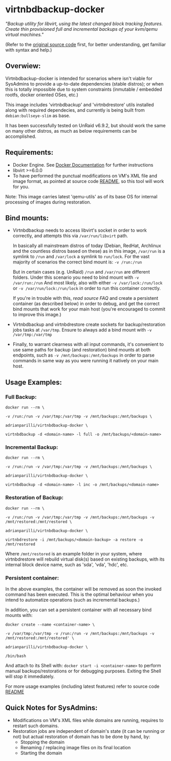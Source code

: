 # virtnbdbackup-docker

*"Backup utility for libvirt, using the latest changed block tracking features. Create thin provisioned full and incremental backups of your kvm/qemu virtual machines."*

(Refer to the [original source code](https://github.com/abbbi/virtnbdbackup) first, for better understanding, get familiar with syntax and help.)

## Overwiew:
Virtnbdbackup-docker is intended for scenarios where isn't viable for SysAdmins to provide a up-to-date dependencies (stable distros); or when this is totally impossible due to system constraints (inmutable / embedded rootfs, docker oriented OSes, etc.)

This image includes 'virtnbdbackup' and 'virtnbdrestore' utils installed along with required dependecies, and currently is being built from `debian:bullseye-slim` as base.

It has been successfully tested on UnRaid v6.9.2, but should work the same on many other distros, as much as below requirements can be accomplished.

## Requirements:
- Docker Engine. See [Docker Documentation](https://docs.docker.com/get-docker/) for further instructions
- libvirt >=6.0.0
- To have performed the punctual modifications on VM's XML file and image format, as pointed at source code [README](https://github.com/abbbi/virtnbdbackup/blob/master/README.md), so this tool will work for you.

Note: This image carries latest 'qemu-utils' as of its base OS for internal processing of images during restoration.

## Bind mounts:

- Virtnbdbackup needs to access libvirt's socket in order to work correctly, and attempts this via `/var/run/libvirt` path.

  In basically all mainstream distros of today (Debian, RedHat, Archlinux and the countless distros based on these) as in this image, `/var/run` is a symlink to `/run` and `/var/lock` a symlink to `run/lock`.
  For the vast majority of scenarios the correct bind mount is: `-v /run:/run`

  But in certain cases (e.g. UnRaid) `/run` and `/var/run` are different folders. Under this scenario you need to bind mount with `-v /var/run:/run`
  And most likely, also with either `-v /var/lock:/run/lock` or `-v /var/run/lock:/run/lock` in order to run this container correctly.

  If you're in trouble with this, *read source FAQ* and create a persistent container (as described below) in order to debug, and get the correct bind mounts that work for your main host (you're encouraged to commit to improve this image.)

- Virtnbdbackup and virtnbdrestore create sockets for backup/restoration jobs tasks at `/var/tmp`. Ensure to always add a bind mount with `-v /var/tmp:/var/tmp`

- Finally, to warrant clearness with all input commands, it's convenient to use same paths for backup (and restoration) bind mounts at both endpoints, such as `-v /mnt/backups:/mnt/backups` in order to parse commands in same way as you were running it natively on your main host.

## Usage Examples:

### Full Backup:


`docker run --rm \`

`-v /run:/run -v /var/tmp:/var/tmp -v /mnt/backups:/mnt/backups \`

`adrianparilli/virtnbdbackup-docker \`

`virtnbdbackup -d <domain-name> -l full -o /mnt/backups/<domain-name>`


### Incremental Backup:


`docker run --rm \`

`-v /run:/run -v /var/tmp:/var/tmp -v /mnt/backups:/mnt/backups \`

`adrianparilli/virtnbdbackup-docker \`

`virtnbdbackup -d <domain-name> -l inc -o /mnt/backups/<domain-name>`


### Restoration of Backup:


`docker run --rm \`

`-v /run:/run -v /var/tmp:/var/tmp -v /mnt/backups:/mnt/backups -v /mnt/restored:/mnt/restored \`

`adrianparilli/virtnbdbackup-docker \`

`virtnbdrestore -i /mnt/backups/<domain-backup> -a restore -o /mnt/restored`


Where `/mnt/restored` is an example folder in your system, where virtnbdrestore will rebuild virtual disk(s) based on existing backups, with its internal block device name, such as 'sda', 'vda', 'hdc', etc.

### Persistent container:
In the above examples, the container will be removed as soon the invoked command has been executed. This is the optimal behaviour when you intend to automatize operations (such as incremental backups.)

In addition, you can set a persistent container with all necessary bind mounts with:

`docker create --name <container-name> \`

`-v /var/tmp:/var/tmp -v /run:/run -v /mnt/backups:/mnt/backups -v /mnt/restored:/mnt/restored' \`

`adrianparilli/virtnbdbackup-docker \`

`/bin/bash`

And attach to its Shell with: `docker start -i <container-name>` to perform manual backups/restorations or for debugging purposes. Exiting the Shell will stop it immediately.

For more usage examples (including latest features) refer to source code [README](https://github.com/abbbi/virtnbdbackup/blob/master/README.md)

## Quick Notes for SysAdmins:

- Modifications on VM's XML files while domains are running, requires to restart such domains.
- Restoration jobs are independent of domain's state (it can be running or not) but actual restoration of domain has to be done by hand, by:
  - Stopping the domain
  - Renaming / replacing image files on its final location
  - Starting the domain
